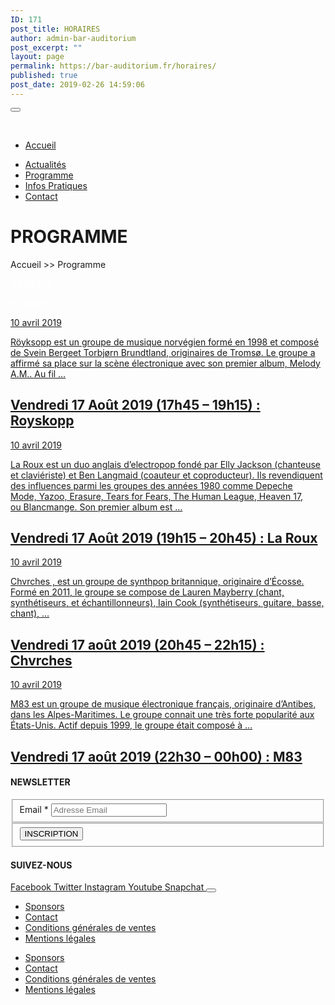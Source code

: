 ```yaml
---
ID: 171
post_title: HORAIRES
author: admin-bar-auditorium
post_excerpt: ""
layout: page
permalink: https://bar-auditorium.fr/horaires/
published: true
post_date: 2019-02-26 14:59:06
---
```

<button id="elementor-menu-toggle"></button>
				<nav itemtype="http://schema.org/SiteNavigationElement" itemscope="itemscope" id="elementor-navigation" role="navigation" aria-label="Elementor Menu">				
				<ul id="elementor-navmenu"><li><a href="https://bar-auditorium.fr/">Accueil</a></li>
<li><a href="https://bar-auditorium.fr/actualites-bar-auditorium/">Actualités</a></li>
<li><a href="https://bar-auditorium.fr/artistes/">Programme</a></li>
<li><a href="https://bar-auditorium.fr/infos-pratiques/">Infos Pratiques</a></li>
<li><a href="https://bar-auditorium.fr/contact/">Contact</a></li>
</ul>		
								</nav>
			<h1>PROGRAMME</h1>		
		<p>Accueil &gt;&gt; Programme</p><p><a style="color: #ffffff;" href="https://bar-auditorium.fr/artistes/">ARTISTES</a></p><p><a style="color: #ffffff;" href="https://bar-auditorium.fr/horaires/">HORAIRES</a></p>		
				<article>
        <a href="https://bar-auditorium.fr/vendredi-17-aout-2019-17h45-19h15-royskopp/" title="Vendredi 17 Août 2019 (17h45 &#8211; 19h15) : Royskopp">
            <time datetime="10 avril 2019">10 avril 2019</time>
                    <p>Röyksopp est un groupe de musique norvégien formé en 1998 et composé de Svein Bergeet Torbjørn Brundtland, originaires de Tromsø. Le groupe a affirmé sa place sur la scène électronique avec son premier album, Melody A.M.. Au fil …</p>
                    <h2>Vendredi 17 Août 2019 (17h45 &#8211; 19h15) : Royskopp</h2>
                    </a>
</article><article>
        <a href="https://bar-auditorium.fr/vendredi-17-aout-2019-19h15-20h45-la-roux/" title="Vendredi 17 Août 2019 (19h15 &#8211; 20h45) : La Roux">
            <time datetime="10 avril 2019">10 avril 2019</time>
                    <p>La Roux est un duo anglais d’electropop fondé par Elly Jackson (chanteuse et claviériste) et Ben Langmaid (coauteur et coproducteur). Ils revendiquent des influences parmi les groupes des années 1980 comme Depeche Mode, Yazoo, Erasure, Tears for Fears, The Human League, Heaven 17, ou Blancmange. Son premier album est …</p>
                    <h2>Vendredi 17 Août 2019 (19h15 &#8211; 20h45) : La Roux</h2>
                    </a>
</article><article>
        <a href="https://bar-auditorium.fr/vendredi-17-aout-2019-20h45-22h15-chvrches/" title="Vendredi 17 août 2019 (20h45 &#8211; 22h15) : Chvrches">
            <time datetime="10 avril 2019">10 avril 2019</time>
                    <p>Chvrches , est un groupe de synthpop britannique, originaire d’Écosse. Formé en 2011, le groupe se compose de Lauren Mayberry (chant, synthétiseurs, et échantillonneurs), Iain Cook (synthétiseurs, guitare, basse, chant), …</p>
                    <h2>Vendredi 17 août 2019 (20h45 &#8211; 22h15) : Chvrches</h2>
                    </a>
</article><article>
        <a href="https://bar-auditorium.fr/vendredi-17-aout-2019-22h30-00h00-m83/" title="Vendredi 17 août 2019 (22h30 &#8211; 00h00) :  M83">
            <time datetime="10 avril 2019">10 avril 2019</time>
                    <p>M83 est un groupe de musique électronique français, originaire d’Antibes, dans les Alpes-Maritimes. Le groupe connait une très forte popularité aux États-Unis. Actif depuis 1999, le groupe était composé à …</p>
                    <h2>Vendredi 17 août 2019 (22h30 &#8211; 00h00) :  M83</h2>
                    </a>
</article>		    
			<h4>NEWSLETTER</h4>		
			<form action="https://bar-auditorium.fr/wp-admin/admin-post.php" method="post" name="content-form-65fbfee8" id="content-form-65fbfee8"><input type="hidden" id="_wpnonce_newsletter" name="_wpnonce_newsletter" value="9f962d2564" /><input type="hidden" name="_wp_http_referer" value="/wp-admin/admin-ajax.php" /><input type="hidden" name="action" value="content_form_submit" /><input type="hidden" name="form-type" value="newsletter" /><input type="hidden" name="form-builder" value="elementor" /><input type="hidden" name="post-id" value="461" /><input type="hidden" name="form-id" value="65fbfee8" />
        <fieldset>
            <label for="data[65fbfee8][email]"
				>
				Email *            </label>
			                    <input type="text" name="data[65fbfee8][email]" id="data[65fbfee8][email]"
						required="required"  placeholder="Adresse Email">
					        </fieldset>
		        <fieldset>
            <button type="submit" name="submit" value="submit-newsletter-65fbfee8">
	            INSCRIPTION                            </button>
        </fieldset>
		</form>		
			<h4>SUIVEZ-NOUS</h4>		
							<a href="https://www.facebook.com/barauditorium/" target="_blank" rel="noopener noreferrer">
					Facebook
				</a>
							<a href="" target="_blank" rel="noopener noreferrer">
					Twitter
				</a>
							<a href="" target="_blank" rel="noopener noreferrer">
					Instagram
				</a>
							<a href="" target="_blank" rel="noopener noreferrer">
					Youtube
				</a>
							<a href="" target="_blank" rel="noopener noreferrer">
					Snapchat
				</a>
						<button id="elementor-menu-toggle"></button>
				<nav itemtype="http://schema.org/SiteNavigationElement" itemscope="itemscope" id="elementor-navigation" role="navigation" aria-label="Elementor Menu">				
				<ul id="elementor-navmenu"><li><a href="https://bar-auditorium.fr/sponsors/">Sponsors</a></li>
<li><a href="https://bar-auditorium.fr/contact/">Contact</a></li>
<li><a href="https://bar-auditorium.fr/conditions-generales-de-ventes/">Conditions générales de ventes</a></li>
<li><a href="https://bar-auditorium.fr/mentions-legales/">Mentions légales</a></li>
</ul>		
								</nav>
		<nav itemtype="http://schema.org/SiteNavigationElement" itemscope="itemscope" id="cbp-hsmenu-wrapper">
				<ul id="mega-menu"><li><a href="https://bar-auditorium.fr/sponsors/">Sponsors</a></li>
<li><a href="https://bar-auditorium.fr/contact/">Contact</a></li>
<li><a href="https://bar-auditorium.fr/conditions-generales-de-ventes/">Conditions générales de ventes</a></li>
<li><a href="https://bar-auditorium.fr/mentions-legales/">Mentions légales</a></li>
</ul>			
		</nav>